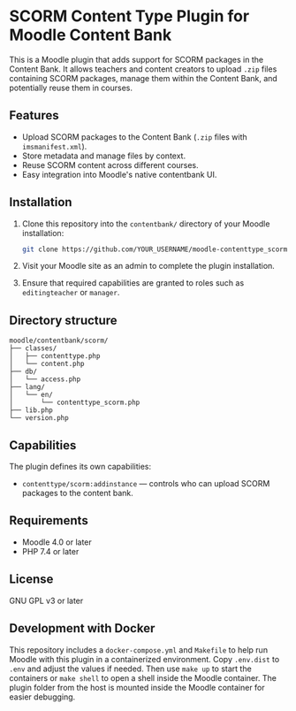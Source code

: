 # SCORM Content Type Plugin for Moodle Content Bank

This is a Moodle plugin that adds support for SCORM packages in the Content Bank. It allows teachers and content creators to upload `.zip` files containing SCORM packages, manage them within the Content Bank, and potentially reuse them in courses.

## Features

- Upload SCORM packages to the Content Bank (`.zip` files with `imsmanifest.xml`).
- Store metadata and manage files by context.
- Reuse SCORM content across different courses.
- Easy integration into Moodle's native contentbank UI.

## Installation

1. Clone this repository into the `contentbank/` directory of your Moodle installation:

   ```bash
   git clone https://github.com/YOUR_USERNAME/moodle-contenttype_scorm.git scorm
   ```

2. Visit your Moodle site as an admin to complete the plugin installation.

3. Ensure that required capabilities are granted to roles such as `editingteacher` or `manager`.

## Directory structure

```
moodle/contentbank/scorm/
├── classes/
│   ├── contenttype.php
│   └── content.php
├── db/
│   └── access.php
├── lang/
│   └── en/
│       └── contenttype_scorm.php
├── lib.php
└── version.php
```

## Capabilities

The plugin defines its own capabilities:

* `contenttype/scorm:addinstance` — controls who can upload SCORM packages to the content bank.

## Requirements

* Moodle 4.0 or later
* PHP 7.4 or later

## License

GNU GPL v3 or later


## Development with Docker

This repository includes a `docker-compose.yml` and `Makefile` to help run Moodle
with this plugin in a containerized environment. Copy `.env.dist` to `.env` and
adjust the values if needed. Then use `make up` to start the containers or
`make shell` to open a shell inside the Moodle container.
The plugin folder from the host is mounted inside the Moodle container for easier debugging.
